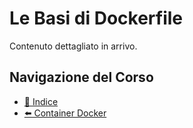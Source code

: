 # Le Basi di Dockerfile

Contenuto dettagliato in arrivo.

## Navigazione del Corso
- [📑 Indice](../../README.md)
- [⬅️ Container Docker](./Docker-Containers.md)
